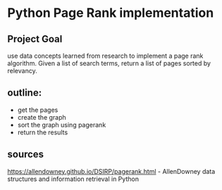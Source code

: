 # Python Page Rank implementation

## Project Goal

use data concepts learned from research to implement a page rank algorithm. Given a list of search terms, return a list of pages sorted by relevancy.

## outline:

- get the pages
- create the graph
- sort the graph using pagerank
- return the results

## sources

https://allendowney.github.io/DSIRP/pagerank.html - AllenDowney data structures and information retrieval in Python
